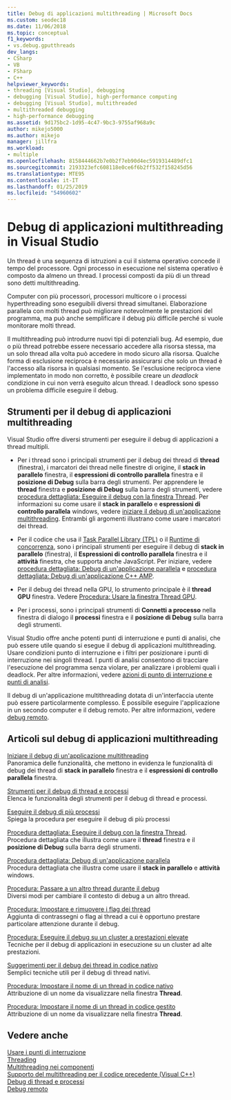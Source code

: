 ```yaml
---
title: Debug di applicazioni multithreading | Microsoft Docs
ms.custom: seodec18
ms.date: 11/06/2018
ms.topic: conceptual
f1_keywords:
- vs.debug.gputthreads
dev_langs:
- CSharp
- VB
- FSharp
- C++
helpviewer_keywords:
- threading [Visual Studio], debugging
- debugging [Visual Studio], high-performance computing
- debugging [Visual Studio], multithreaded
- multithreaded debugging
- high-performance debugging
ms.assetid: 9d175bc2-1d95-4c47-9bc3-9755af968a9c
author: mikejo5000
ms.author: mikejo
manager: jillfra
ms.workload:
- multiple
ms.openlocfilehash: 8158444662b7e0b2f7eb90d4ec5919314489dfc1
ms.sourcegitcommit: 2193323efc608118e0ce6f6b2ff532f158245d56
ms.translationtype: MTE95
ms.contentlocale: it-IT
ms.lasthandoff: 01/25/2019
ms.locfileid: "54960602"
---
```

# <a name="debug-multithreaded-applications-in-visual-studio"></a>Debug di applicazioni multithreading in Visual Studio
Un thread è una sequenza di istruzioni a cui il sistema operativo concede il tempo del processore. Ogni processo in esecuzione nel sistema operativo è composto da almeno un thread. I processi composti da più di un thread sono detti multithreading.  
  
Computer con più processori, processori multicore o i processi hyperthreading sono eseguibili diversi thread simultanei. Elaborazione parallela con molti thread può migliorare notevolmente le prestazioni del programma, ma può anche semplificare il debug più difficile perché si vuole monitorare molti thread.  
  
Il multithreading può introdurre nuovi tipi di potenziali bug. Ad esempio, due o più thread potrebbe essere necessario accedere alla risorsa stessa, ma un solo thread alla volta può accedere in modo sicuro alla risorsa. Qualche forma di esclusione reciproca è necessario assicurarsi che solo un thread è l'accesso alla risorsa in qualsiasi momento. Se l'esclusione reciproca viene implementato in modo non corretto, è possibile creare un *deadlock* condizione in cui non verrà eseguito alcun thread. I deadlock sono spesso un problema difficile eseguire il debug.

## <a name="tools-for-debugging-multithreaded-apps"></a>Strumenti per il debug di applicazioni multithreading

Visual Studio offre diversi strumenti per eseguire il debug di applicazioni a thread multipli.

- Per i thread sono i principali strumenti per il debug dei thread di **thread** (finestra), i marcatori dei thread nelle finestre di origine, il **stack in parallelo** finestra, il **espressioni di controllo parallela** finestra e il **posizione di Debug** sulla barra degli strumenti. Per apprendere le **thread** finestra e **posizione di Debug** sulla barra degli strumenti, vedere [procedura dettagliata: Eseguire il debug con la finestra Thread](../debugger/how-to-use-the-threads-window.md). Per informazioni su come usare il **stack in parallelo** e **espressioni di controllo parallela** windows, vedere [iniziare il debug di un'applicazione multithreading](../debugger/get-started-debugging-multithreaded-apps.md). Entrambi gli argomenti illustrano come usare i marcatori dei thread.
  
- Per il codice che usa il [Task Parallel Library (TPL)](/dotnet/standard/parallel-programming/task-parallel-library-tpl) o il [Runtime di concorrenza](/cpp/parallel/concrt/concurrency-runtime/), sono i principali strumenti per eseguire il debug di **stack in parallelo** (finestra), il **Espressioni di controllo parallela** finestra e il **attività** finestra, che supporta anche JavaScript. Per iniziare, vedere [procedura dettagliata: Debug di un'applicazione parallela](../debugger/walkthrough-debugging-a-parallel-application.md) e [procedura dettagliata: Debug di un'applicazione C++ AMP](/cpp/parallel/amp/walkthrough-debugging-a-cpp-amp-application). 

- Per il debug dei thread nella GPU, lo strumento principale è il **thread GPU** finestra. Vedere [Procedura: Usare la finestra Thread GPU](../debugger/how-to-use-the-gpu-threads-window.md).  

- Per i processi, sono i principali strumenti di **Connetti a processo** nella finestra di dialogo il **processi** finestra e il **posizione di Debug** sulla barra degli strumenti.  
  
Visual Studio offre anche potenti punti di interruzione e punti di analisi, che può essere utile quando si esegue il debug di applicazioni multithreading. Usare condizioni punto di interruzione e i filtri per posizionare i punti di interruzione nei singoli thread. I punti di analisi consentono di tracciare l'esecuzione del programma senza violare, per analizzare i problemi quali i deadlock. Per altre informazioni, vedere [azioni di punto di interruzione e punti di analisi](../debugger/using-breakpoints.md#BKMK_Print_to_the_Output_window_with_tracepoints).

Il debug di un'applicazione multithreading dotata di un'interfaccia utente può essere particolarmente complesso. È possibile eseguire l'applicazione in un secondo computer e il debug remoto. Per altre informazioni, vedere [debug remoto](../debugger/remote-debugging.md).  
  
## <a name="articles-about-debugging-multithreaded-apps"></a>Articoli sul debug di applicazioni multithreading

 [Iniziare il debug di un'applicazione multithreading](../debugger/get-started-debugging-multithreaded-apps.md)   
 Panoramica delle funzionalità, che mettono in evidenza le funzionalità di debug dei thread di **stack in parallelo** finestra e il **espressioni di controllo parallela** finestra.

 [Strumenti per il debug di thread e processi](../debugger/debug-threads-and-processes.md)  
 Elenca le funzionalità degli strumenti per il debug di thread e processi.  
  
 [Eseguire il debug di più processi](../debugger/debug-multiple-processes.md)  
 Spiega la procedura per eseguire il debug di più processi

 [Procedura dettagliata: Eseguire il debug con la finestra Thread](../debugger/how-to-use-the-threads-window.md).  
 Procedura dettagliata che illustra come usare il **thread** finestra e il **posizione di Debug** sulla barra degli strumenti. 

 [Procedura dettagliata: Debug di un'applicazione parallela](../debugger/walkthrough-debugging-a-parallel-application.md)  
 Procedura dettagliata che illustra come usare il **stack in parallelo** e **attività** windows.  
  
 [Procedura: Passare a un altro thread durante il debug](../debugger/how-to-switch-to-another-thread-while-debugging.md)  
 Diversi modi per cambiare il contesto di debug a un altro thread.  
  
 [Procedura: Impostare e rimuovere i flag dei thread](../debugger/how-to-flag-and-unflag-threads.md)  
 Aggiunta di contrassegni o flag ai thread a cui è opportuno prestare particolare attenzione durante il debug.    
  
 [Procedura: Eseguire il debug su un cluster a prestazioni elevate](../debugger/how-to-debug-on-a-high-performance-cluster.md)  
 Tecniche per il debug di applicazioni in esecuzione su un cluster ad alte prestazioni.  

 [Suggerimenti per il debug dei thread in codice nativo](../debugger/tips-for-debugging-threads-in-native-code.md)  
 Semplici tecniche utili per il debug di thread nativi. 

 [Procedura: Impostare il nome di un thread in codice nativo](../debugger/how-to-set-a-thread-name-in-native-code.md)  
 Attribuzione di un nome da visualizzare nella finestra **Thread**.  
  
 [Procedura: Impostare il nome di un thread in codice gestito](../debugger/how-to-set-a-thread-name-in-managed-code.md)  
 Attribuzione di un nome da visualizzare nella finestra **Thread**. 
  
## <a name="see-also"></a>Vedere anche  

[Usare i punti di interruzione](../debugger/using-breakpoints.md)  
[Threading](/dotnet/standard/threading/index)  
[Multithreading nei componenti](https://msdn.microsoft.com/Library/2fc31e68-fb71-4544-b654-0ce720478779)  
[Supporto del multithreading per il codice precedente (Visual C++)](/cpp/parallel/multithreading-support-for-older-code-visual-cpp)  
 [Debug di thread e processi](../debugger/debug-threads-and-processes.md)   
 [Debug remoto](../debugger/remote-debugging.md)